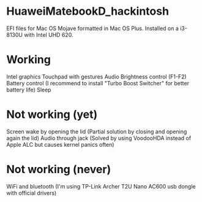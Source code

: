 # HuaweiMatebookD_hackintosh
EFI files for Mac OS Mojave formatted in Mac OS Plus.
Installed on a i3-8130U with Intel UHD 620.
# Working
Intel graphics
Touchpad with gestures
Audio
Brightness control (F1-F2)
Battery control (I recommend to install "Turbo Boost Switcher" for better battery life)
Sleep
# Not working (yet)
Screen wake by opening the lid (Partial solution by closing and opening again the lid)
Audio through jack (Solved by using VoodooHDA instead of Apple ALC but causes kernel panics often)
# Not working (never)
WiFi and bluetooth (I'm using TP-Link Archer T2U Nano AC600 usb dongle with official drivers)
